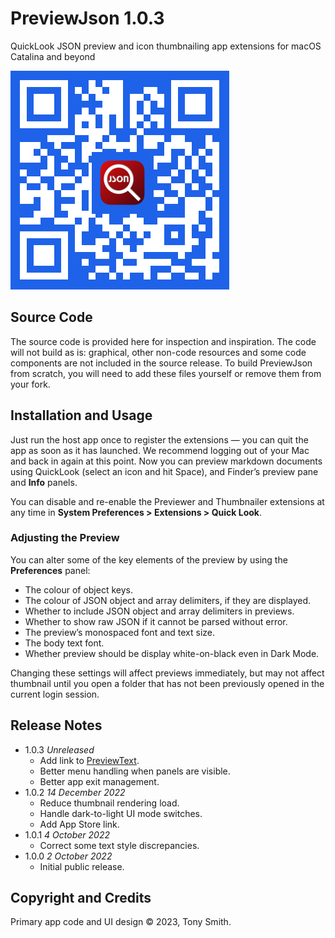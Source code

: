 # PreviewJson 1.0.3

QuickLook JSON preview and icon thumbnailing app extensions for macOS Catalina and beyond

![PreviewJson App Store QR code](qr-code.jpg)

## Source Code

The source code is provided here for inspection and inspiration. The code will not build as is: graphical, other non-code resources and some code components are not included in the source release. To build PreviewJson from scratch, you will need to add these files yourself or remove them from your fork.

## Installation and Usage

Just run the host app once to register the extensions &mdash; you can quit the app as soon as it has launched. We recommend logging out of your Mac and back in again at this point. Now you can preview markdown documents using QuickLook (select an icon and hit Space), and Finder’s preview pane and **Info** panels.

You can disable and re-enable the Previewer and Thumbnailer extensions at any time in **System Preferences > Extensions > Quick Look**.

### Adjusting the Preview

You can alter some of the key elements of the preview by using the **Preferences** panel:

* The colour of object keys.
* The colour of JSON object and array delimiters, if they are displayed.
* Whether to include JSON object and array delimiters in previews.
* Whether to show raw JSON if it cannot be parsed without error.
* The preview’s monospaced font and text size.
* The body text font.
* Whether preview should be display white-on-black even in Dark Mode.

Changing these settings will affect previews immediately, but may not affect thumbnail until you open a folder that has not been previously opened in the current login session.

## Release Notes

* 1.0.3 *Unreleased*
    * Add link to [PreviewText](https://smittytone.net/previewtext/index.html).
    * Better menu handling when panels are visible.
    * Better app exit management.
* 1.0.2 *14 December 2022*
    * Reduce thumbnail rendering load.
    * Handle dark-to-light UI mode switches.
    * Add App Store link.
* 1.0.1 *4 October 2022*
    * Correct some text style discrepancies.
* 1.0.0 *2 October 2022*
    * Initial public release.

## Copyright and Credits

Primary app code and UI design &copy; 2023, Tony Smith.
